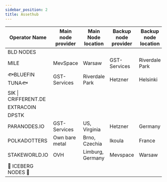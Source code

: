 ```yaml
---
sidebar_position: 2
title: Assethub
---
```


| Operator Name        | Main node provider | Main Node location | Backup node provider | Backup node location |
|----------------------|--------------------|--------------------|----------------------|----------------------|
| BLD NODES            |                    |                    |                      |                      |
| MILE                 | MevSpace           | Warsaw             | GST-Services         | Riverdale Park       |
| 🐟BLUEFIN TUNA🐟       | GST-Services       | Riverdale Park     | Hetzner              | Helsinki             |
| SIK \| CRIFFERENT.DE |                    |                    |                      |                      |
| EXTRACOIN            |                    |                    |                      |                      |
| DPSTK                |                    |                    |                      |                      |
| PARANODES.IO         | GST-Services       | US, Virginia       | Hetzner              | Germany              |
| POLKADOTTERS         | Own bare metal     | Brno, Czechia      | Ikoula               | France               |
| STAKEWORLD.IO        | OVH                | Limburg, Germany   | Mevspace             | Warsaw               |
| 🧊 ICEBERG NODES 🧊    |                    |                    |                      |                      |
